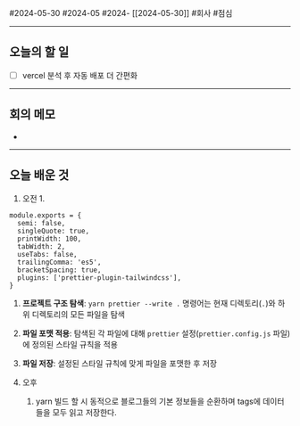 #2024-05-30 #2024-05 #2024- [[2024-05-30]]
#회사 #점심 

---
## 오늘의 할 일
- [ ] vercel 분석 후 자동 배포 더 간편화
---
## 회의 메모
- 
---
## 오늘 배운 것
1. 오전
    1. 
```js:prettier
module.exports = {
  semi: false,
  singleQuote: true,
  printWidth: 100,
  tabWidth: 2,
  useTabs: false,
  trailingComma: 'es5',
  bracketSpacing: true,
  plugins: ['prettier-plugin-tailwindcss'],
}
```
1. **프로젝트 구조 탐색**: `yarn prettier --write .` 명령어는 현재 디렉토리(`.`)와 하위 디렉토리의 모든 파일을 탐색
2. **파일 포맷 적용**: 탐색된 각 파일에 대해 `prettier` 설정(`prettier.config.js` 파일)에 정의된 스타일 규칙을 적용
3. **파일 저장**: 설정된 스타일 규칙에 맞게 파일을 포맷한 후 저장

1. 오후
    1. yarn 빌드 할 시 동적으로 블로그들의 기본 정보들을 순환하며 tags에 데이터들을 모두 읽고 저장한다.